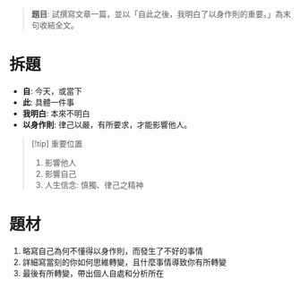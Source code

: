 > **題目**:
> 試撰寫文章一篇，並以「自此之後，我明白了以身作則的重要。」為末句收結全文。

# 拆題
- **自**: 今天，或當下
- **此**: 具體一件事
- **我明白**: 本來不明白
- **以身作則**: 律己以嚴，有所要求，才能影響他人。

> [!tip] 重要位置
> 1. 影響他人
> 2. 影響自己
> 3. 人生信念: 慎獨、律己之精神

# 題材
1. 略寫自己為何不懂得以身作則，而發生了不好的事情
2. 詳細寫當刻的你如何思維轉變，且什麼事情導致你有所轉變
3. 最後有所轉變，帶出個人自處和分析所在
